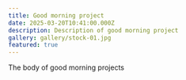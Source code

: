 ```yaml
---
title: Good morning project
date: 2025-03-20T10:41:00.000Z
description: Description of good morning project
gallery: gallery/stock-01.jpg
featured: true
---
```

The body of good morning projects
